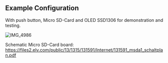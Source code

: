 ## Example Configuration

With push button, Micro SD-Card and OLED SSD1306 for demonstration and testing.

![IMG_4986](https://github.com/Florian-Wilhelm/Raspberry-Pi/assets/77980708/f40bfd9d-99ee-4b4c-9674-78b2b9508283)

Schematic Micro SD-Card board:
https://files2.elv.com/public/13/1315/131591/Internet/131591_msda1_schaltplan.pdf
